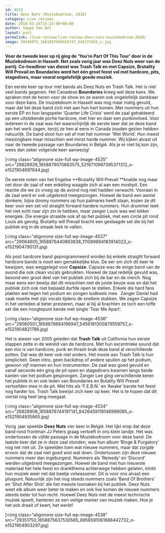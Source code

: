 ```yaml
---
id: 4533
title: Deez Nuts (Muziekodroom, 2018)
category: Live reviews
date: 2018-03-24T15:23:06+00:00
author: Seppe Van Ael
layout: post
permalink: /live-review/live-review-deez-nuts-muziekodroom-2018/
image: 29549975_1661957450555737_545171925_n.jpg
---
```

**Voor de tweede keer op rij ging de ‘You’re Part Of This Tour’ door in de Muziekodroom in Hasselt. Net zoals vorig jaar was Deez Nuts weer van de partij. Co-headliner van dienst was Trash Talk en met Capsize, Brutality Will Prevail en Boundaries werd het één groot feest vol met hardcore, pits, stagedives, maar vooral ongelofelijk goede muziek.**

Een eerste keer op tour met bands als Deez Nuts en Trash Talk. Het is niet veel bands gegeven. Het Canadese **Boundaries** kreeg wel deze kans. We spraken met de heren voor de show en ze waren ook ongelofelijk dankbaar voor deze kans. De muziekdoom in Hasselt was nog maar matig gevuld, maar dat liet deze band zich niet aan hun hart komen. Met nummers uit hun eerste EP en hun langspeler ‘Quarter Life Crisis’ werd de zaal getrakteerd op een uitstekende portie hardcore, met hier en daar een punkinvloed. Voor iedereen in de zaal was het waarschijnlijk de eerste keer dat ze deze band aan het werk zagen, tenzij ze hen al eens in Canada zouden gezien hebben natuurlijk. De band sloot hun set af met het nummer ‘Wet World’. Hun meest meezingbare maar misschien wel minst harde nummer. Wij kijken alvast uit naar de tweede passage van Boundaries in België. Als je er niet bij kon zijn, wees dan zeker volgende keer aanwezig!

[<img class="alignnone size-full wp-image-4535" src="28828926_1658879070863575_5218710997395371312_o-e1521904697844.jpg)

De eerste noten van het Engelse **Brutality Will Prevail **knalde nog maar net door de zaal of een enkeling waagde zich al aan een moshpit. Een reactie die we zo vroeg op de avond nog niet hadden verwacht. Vooraan in de zaal werd er ook uitgebreid meegezongen. Hoewel de band een aantal donkere, bijna doomy nummers op hun palmares heeft staan, kozen ze dit keer voor een set vol straight forward hardere nummers. Hun drummer leek het niet echt naar zijn zin te hebben, maar zanger Louis was wel lekker energiek. Die energie straalde ook af op het publiek, met een circle pit rond Louis als gevolg. Brutality will Prevail bracht een geslaagde set die bij het publiek erg in de smaak leek te vallen.

[<img class="alignnone size-full wp-image-4537" src="29064605_1658876440863838_111089894183914023_o-e1521904790131.jpg)

Als post hardcore band geprogrammeerd worden bij enkele straight forward hardcore bands is nooit een gemakkelijke klus. De eer om zich dit keer te bewijzen, was weggelegd voor **Capsize**. Capsize was de enige band van de avond die ook clean vocals gebruikten. Hoewel de zaal redelijk gevuld was, bevond een groot deel van het publiek zich bij de bar en de merch. Nog maar eens een bewijs dat dit misschien niet de juiste keuze was en dat het publiek zich ook niet bepaald durfde open te stellen. Enkele die hard fans plakten wel tegen het podium en zongen luidkeels mee.  Zanger Daniel had vaak moeite met zijn vocals tijdens de snellere stukken. We zagen Capsize in het verleden al beter presteren, maar al bij al brachten ze toch een toffe set die een hoogtepunt kende met single ‘Tear Me Apart’.

[<img class="alignnone size-full wp-image-4536" src="29060501_1658878684196947_5456181300879559757_o-e1521904821786.jpg)

Het is alweer van 2005 geleden dat **Trash Talk** uit California hun eerste stappen zette in de wereld van de hardcore. Met hun excentrieke sound dat een mix is van hardcore, punk en thrash brak deze band al verschillende potten. Dat was dit keer ook niet anders. Het mooie aan Trash Talk is hun simpliciteit. Geen intro, geen backdrop of andere spullen op het podium, gewoon vijf mannen en hun instrumenten. De zaal was goed gevuld en vanaf seconde één ging de pit open en stagedivers kwamen langs beide kanten van het podium gesprongen. Zanger Lee ging verschillende keren het publiek in en ook leden van Boundaries en Butality Will Prevail vertoefden mee in de pit. Met hits als ‘F.E.B.N.’ en ‘Awake’ barste het feest nog harder los. Trash Talk bewijst zich keer op keer. Het is te hopen dat dit viertal nog heel lang meegaat.

[<img class="alignnone size-full wp-image-4534" src="28828908_1658876744197141_8426459116148998085_o-e1521904935865.jpg)

Vorig  jaar speelde **Deez Nuts** vier keer in België. Het lijkt erop dat deze band rond frontman JJ Peters graag vertoeft in ons klein landje. Het was ondertussen de vijfde passage in de Muziekodroom voor deze band. De laatste keer dat ze in deze zaal stonden, was hun album ‘Binge & Purgatory’ nog net niet uit. Ze speelden toen wat nieuwe nummers, maar dat zorgde ervoor dat de zaal niet goed wist wat doen. Ondertussen zijn deze nieuwe nummers meer dan ingeburgerd. Nummers als ‘Remedy’ en ‘Discord’ werden uitgebreid meegezongen. Hoewel de band met hun nieuwste materiaal het hele feest en drankthema achterwege hebben gelaten, klinkt hun muziek weer net dat beetje volwassener. Dit is voor ons alvast een pluspunt. Natuurlijk zijn het nog steeds nummers zoals ‘Band Of Brothers’ en ‘Shot After Shot’ die het meeste losmaken bij het publiek. Deez Nuts weet elk album weer beter te maken en ook live komen de nieuwe nummers steeds beter tot hun recht. Hoewel Deez Nuts niet de meest technische muziek speelt, hanteren ze een veilige manier van muziek maken. Hoe je het ook draait of keert, het werkt!

[<img class="alignnone size-full wp-image-4538" src="29351750_1658875637530585_8956591061888442732_o-e1521904903297.jpg)